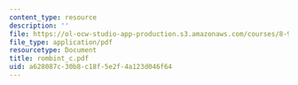 ```yaml
---
content_type: resource
description: ''
file: https://ol-ocw-studio-app-production.s3.amazonaws.com/courses/8-942-cosmology-fall-2001/a628087c30b8c18f5e2f4a123d046f64_rombint_c.pdf
file_type: application/pdf
resourcetype: Document
title: rombint_c.pdf
uid: a628087c-30b8-c18f-5e2f-4a123d046f64
---
```

